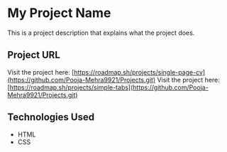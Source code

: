
# My Project Name

This is a project description that explains what the project does.

## Project URL
Visit the project here: [https://roadmap.sh/projects/single-page-cv](https://github.com/Pooja-Mehra9921/Projects.git)
Visit the project here: [https://roadmap.sh/projects/simple-tabs](https://github.com/Pooja-Mehra9921/Projects.git)


## Technologies Used
- HTML
- CSS




